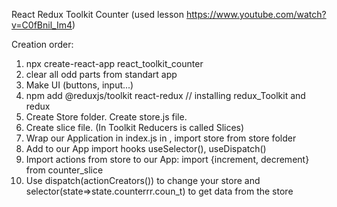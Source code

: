 React Redux Toolkit Counter
(used lesson https://www.youtube.com/watch?v=C0fBnil_Im4)

  Creation order:
1. npx create-react-app react_toolkit_counter
2. clear all odd parts from standart app
3. Make UI (buttons, input...)
4. npm add @reduxjs/toolkit react-redux // installing redux_Toolkit and redux
5. Create Store folder. Create store.js file.
6. Create slice file. (In Toolkit Reducers is called Slices)
7. Wrap our Application in index.js in <Provider>, import store from store folder
8. Add to our App import hooks useSelector(), useDispatch()
9. Import actions from store to our App: import {increment, decrement} from counter_slice
10. Use dispatch(actionCreators()) to change your store and selector(state=>state.counterrr.coun_t) to get data from the store